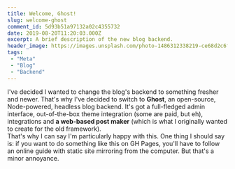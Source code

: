 ```yaml
---
title: Welcome, Ghost!
slug: welcome-ghost
comment_id: 5d93b51a97132a02c4355732
date: 2019-08-20T11:20:03.000Z
excerpt: A brief description of the new blog backend.
header_image: https://images.unsplash.com/photo-1486312338219-ce68d2c6f44d?ixlib=rb-1.2.1&q=80&fm=jpg&crop=entropy&cs=tinysrgb&w=2000&fit=max&ixid=eyJhcHBfaWQiOjExNzczfQ
tags: 
 - "Meta"
 - "Blog"
 - "Backend"
---
```


<p>I've decided I wanted to change the blog's backend to something fresher and newer. That's why I've decided to switch to <strong>Ghost</strong>, an open-source, Node-powered, headless blog backend. It's got a full-fledged admin interface, out-of-the-box theme integration (some are paid, but eh), integrations and <strong>a web-based post maker</strong> (which is what I originally wanted to create for the old framework).<br>That's why I can say I'm particularly happy with this. One thing I should say is: if you want to do something like this on GH Pages, you'll have to follow an online guide with static site mirroring from the computer. But that's a minor annoyance.</p>